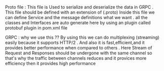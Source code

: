 Proto file :
This file is Used to serialize and deserialize the data in GRPC .
This file should be defined with an extension of (.proto)
Inside this file we can define Service and the message definitions what we want .
all the classes and Interfaces are auto generate here by using an plugin called protobuf plugin in pom.xml file 


GRPC :
why we use this ??
By using this we can do multiplexing (streaming) easily because it supports HTTP/2 .
And also it is fast,efficient,and it provides better performance when compared to others .
Here Stream of Request and Responses should be undergone with the same channel so that's why the traffic between channels reduces and it provices more efficiency then it provides high performance 


